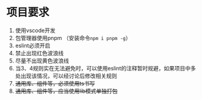 # 项目要求

1. 使用vscode开发
2. 包管理器使用pnpm （安装命令`npm i pnpm -g`）
3. eslint必须开启
4. 禁止出现红色波浪线
5. 尽量不出现黄色波浪线
6. 当3、4规则实在无法避免时，可以使用eslint的注释暂时规避，如果项目中多处出现该情况，可以经讨论后修改相关规则
7. ~~通用库、组件等，必须使用ts书写~~
8. ~~通用库、组件等，应当使用lib模式单独打包~~

